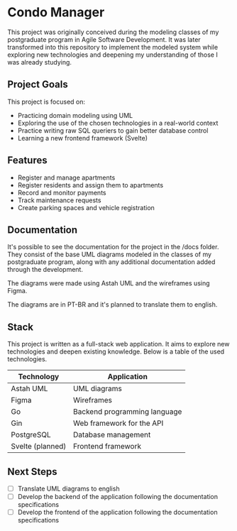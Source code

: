 # Condo Manager

This project was originally conceived during the modeling classes of my postgraduate program in Agile Software Development. It was later transformed into this repository to implement the modeled system while exploring new technologies and deepening my understanding of those I was already studying.

## Project Goals

This project is focused on:

- Practicing domain modeling using UML
- Exploring the use of the chosen technologies in a real-world context
- Practice writing raw SQL queriers to gain better database control
- Learning a new frontend framework (Svelte)

## Features

- Register and manage apartments
- Register residents and assign them to apartments
- Record and monitor payments
- Track maintenance requests
- Create parking spaces and vehicle registration

## Documentation

It's possible to see the documentation for the project in the /docs folder. They consist of the base UML diagrams modeled in the classes of my postgraduate program, along with any additional documentation added through the development.

The diagrams were made using Astah UML and the wireframes using Figma.

The diagrams are in PT-BR and it's planned to translate them to english.

## Stack

This project is written as a full-stack web application. It aims to explore new technologies and deepen existing knowledge. Below is a table of the used technologies.

| Technology       | Application                  |
| ---------------- | ---------------------------- |
| Astah UML        | UML diagrams                 |
| Figma            | Wireframes                   |
| Go               | Backend programming language |
| Gin              | Web framework for the API    |
| PostgreSQL       | Database management          |
| Svelte (planned) | Frontend framework           |

## Next Steps

- [ ] Translate UML diagrams to english
- [ ] Develop the backend of the application following the documentation specifications
- [ ] Develop the frontend of the application following the documentation specifications
